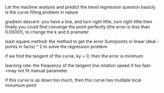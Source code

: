 Let the machine analysis and predict the trend
regression question basicly is the curve filting problem in nature

gradient descent :you have a line, and turn right little, turn right little then finally you could find converge the point perfectly (the error is less than 0.00001), to change the k and b prameter

least square method:  the method to get the error  Sum(points in linear ideal - points in facts) ^ 2  to solve the regression problem

if we find the tangent of the curve, ky = 0, then the error is minimum

learning rate: the frequency of the tangent line rotation speed
                        if too fast->may not fit 
                        manual parameter

if this curve is up down too much, then this curve has multiple local minumum point

